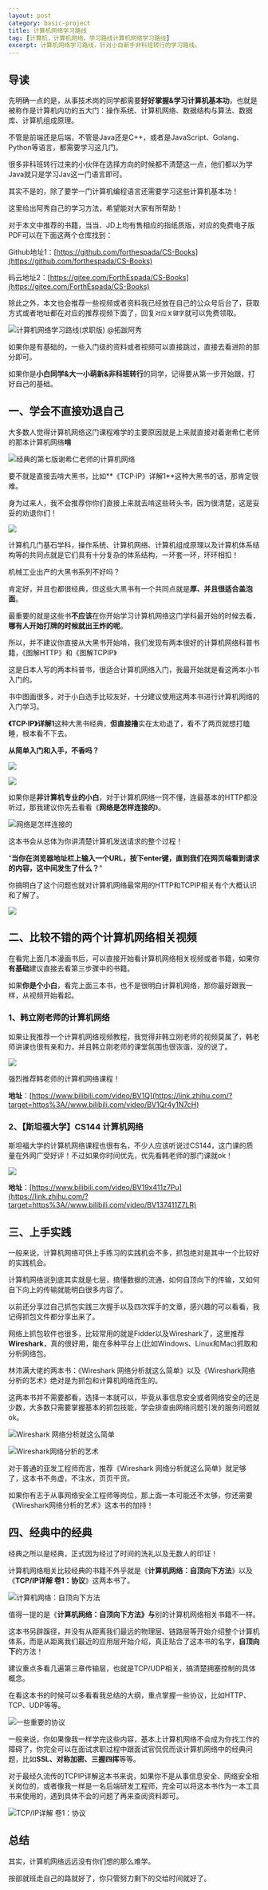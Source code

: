 ```yaml
---
layout: post
category: basic-project
title: 计算机网络学习路线
tag: [计算机，计算机网络，学习路线计算机网络学习路线]
excerpt: 计算机网络学习路线，针对小白新手非科班转行的学习路线。
---
```


## 导读

先明确一点的是，从事技术岗的同学都需要**好好掌握&学习计算机基本功**，也就是被称作是计算机内功的五大门：操作系统、计算机网络、数据结构与算法、数据库、计算机组成原理。

不管是前端还是后端，不管是Java还是C++，或者是JavaScript、Golang、Python等语言，都需要学习这几门。

很多非科班转行过来的小伙伴在选择方向的时候都不清楚这一点，他们都以为学Java就只是学习Jav这一门语言即可。

其实不是的，除了要学一门计算机编程语言还需要学习这些计算机基本功！

这里给出阿秀自己的学习方法，希望能对大家有所帮助！

对于本文中推荐的书籍，当当、JD上均有售相应的指纸质版，对应的免费电子版PDF可以在下面这两个仓库找到：

Github地址1：[https://github.com/forthespada/CS-Books](https://github.com/forthespada/CS-Books)

码云地址2：[https://gitee.com/ForthEspada/CS-Books](https://gitee.com/ForthEspada/CS-Books)

除此之外，本文也会推荐一些视频或者资料我已经放在自己的公众号后台了，获取方式或者地址都在对应的推荐视频下面了，回复`对应关键字`就可以免费领取。





![计算机网络学习路线(求职版) @拓跋阿秀](https://axiu-image-bed.oss-cn-shanghai.aliyuncs.com/img/202205070139878.png)

如果你是有基础的，一些入门级的资料或者视频可以直接跳过，直接去看进阶的部分即可。

如果你是**小白同学&大一小萌新&非科班转行**的同学，记得要从第一步开始跟，打好自己的基础。



## 一、学会不直接劝退自己

大多数人觉得计算机网络这门课程难学的主要原因就是上来就直接对着谢希仁老师的那本计算机网络**啃**

![经典的第七版谢希仁老师的计算机网络](https://axiu-image-bed.oss-cn-shanghai.aliyuncs.com/img/202205070139859.png)



要不就是直接去啃大黑书，比如**《TCP·IP》详解1**这种大黑书的话，那肯定很难。

身为过来人，我不会推荐你你们直接上来就去啃这些转头书，因为很清楚，这是妥妥的劝退你们！

![](https://axiu-image-bed.oss-cn-shanghai.aliyuncs.com/img/202205070139326.jpg)

计算机几门基石学科，操作系统、计算机网络、计算机组成原理以及计算机体系结构等的共同点就是它们具有十分复杂的体系结构，一环套一环，环环相扣！

机械工业出产的大黑书系列不好吗？

肯定好，并且也都很经典，但这些大黑书有一个共同点就是**厚、**并且**很适合盖泡面**。

最重要的就是这些书**不应该**在你开始学习计算机网络这门学科最开始的时候去看，**哪有人开始打牌的时候就出王炸的呢**。

所以，并不建议你直接从大黑书开始啃，我们发现有两本很好的计算机网络科普书籍，《图解HTTP》和《图解TCPIP》

这是日本人写的两本科普书，很适合计算机网络入门，我最开始就是看这两本小书入门的。

书中图画很多，对于小白选手比较友好，十分建议使用这两本书进行计算机网络的入门学习。

**《TCP·IP》详解1**这种大黑书经典，**但直接撸**实在太劝退了，看不了两页就想打瞌睡，根本看不下去。

**从简单入门和入手，不香吗？**

![](https://axiu-image-bed.oss-cn-shanghai.aliyuncs.com/img/202205070139504.jpg)

<img src="https://axiu-image-bed.oss-cn-shanghai.aliyuncs.com/img/202205070139503.jpg" />



如果你是**非计算机专业的小白**，对于计算机网络一窍不懂，连最基本的HTTP都没听过，那我建议你先去看看《**网络是怎样连接的**》。

![网络是怎样连接的](https://axiu-image-bed.oss-cn-shanghai.aliyuncs.com/img/202205070139548.png)

这本书会从总体为你讲清楚计算机发送请求的整个过程！

“**当你在浏览器地址栏上输入一个URL，按下enter键，直到我们在网页端看到请求的内容，这中间发生了什么？**“

你搞明白了这个问题也就对计算机网络最常用的HTTP和TCPIP相关有个大概认识和了解了。

![](https://axiu-image-bed.oss-cn-shanghai.aliyuncs.com/img/202205070139435.png)



## 二、比较不错的两个计算机网络相关视频

在看完上面几本漫画书后，可以直接开始看计算机网络相关视频或者书籍，如果你**有基础**建议直接去看第三步骤中的书籍。

如果**你是个小白**，看完上面三本书，也不是很明白计算机网络，那你最好跟我一样，从视频开始看起。

### 1、**韩立刚老师的计算机网络**

如果让我推荐一个计算机网络视频教程，我觉得非韩立刚老师的视频莫属了，韩老师讲课也很有亲和力，并且韩立刚老师的课堂氛围也很诙谐，没的说了。

![](https://axiu-image-bed.oss-cn-shanghai.aliyuncs.com/img/202205070139800.jpg)

强烈推荐韩老师的计算机网络课程！

**地址**：[https://www.bilibili.com/video/BV1Q](https://link.zhihu.com/?target=https%3A//www.bilibili.com/video/BV1Qr4y1N7cH)

### **2、【斯坦福大学】CS144 计算机网络**

斯坦福大学的计算机网络课程也很有名，不少人应该听说过CS144，这门课的质量在外网广受好评！不过如果你时间优先，优先看韩老师的那门课就ok！

![](https://axiu-image-bed.oss-cn-shanghai.aliyuncs.com/img/202205070139305.jpg)

**地址**：[https://www.bilibili.com/video/BV19x411z7Pu](https://link.zhihu.com/?target=https%3A//www.bilibili.com/video/BV137411Z7LR)





## 三、上手实践

一般来说，计算机网络可供上手练习的实践机会不多，抓包绝对是其中一个比较好的实践机会。

计算机网络说到底其实就是七层，搞懂数据的流通，如何自顶向下的传输，又如何自下向上的传输就能明白很多内容了。

以前还分享过自己抓包实践三次握手以及四次挥手的文章，感兴趣的可以看看，我记得抓包文件都分享出来了。

网络上抓包软件也很多，比较常用的就是Fidder以及Wireshark了，这里推荐**Wireshark**，真的很好用，能在多种平台上(比如Windows、Linux和Mac)抓取和分析网络包。

林沛满大佬的两本书：《Wireshark 网络分析就这么简单》以及《Wireshark网络分析的艺术》绝对是为抓包和计算机网络而生的。

这两本书并不需要都看，选择一本就可以，毕竟从事信息安全或者网络安全的还是少数，大多数只需要掌握基本的抓包技能，学会排查由网络问题引发的服务问题就ok。

![Wireshark 网络分析就这么简单](https://axiu-image-bed.oss-cn-shanghai.aliyuncs.com/img/202205070139134.png)



![Wireshark网络分析的艺术](https://axiu-image-bed.oss-cn-shanghai.aliyuncs.com/img/202205070139249.png)

对于普通的亚发工程师而言，推荐《Wireshark 网络分析就这么简单》就足够了，这本书不务虚，不注水，页页干货。

如果你有志于从事网络安全工程师等岗位，那上面一本可能还不太够，你还需要《Wireshark网络分析的艺术》这本书的加持！







## 四、经典中的经典

经典之所以是经典，正式因为经过了时间的洗礼以及无数人的印证！

计算机网络相关比较经典的书籍不外乎就是《**计算机网络：自顶向下方法**》以及《**TCP/IP详解 卷1：协议**》这两本书了。

![计算机网络：自顶向下方法](https://axiu-image-bed.oss-cn-shanghai.aliyuncs.com/img/202205070139123.png)

值得一提的是《**计算机网络：自顶向下方法》与**别的计算机网络相关书籍不一样。

这本书另辟蹊径，并没有从距离我们最远的物理层、链路层等开始介绍整个计算机体系，而是从距离我们最近的应用层开始介绍，真正贴合了这本书的名字，**自顶向下**的方法！

建议重点多看几遍第三章传输层，也就是TCP/UDP相关，搞清楚拥塞控制的具体概念。

在看这本书的时候可以多看看我总结的大纲，重点掌握一些协议，比如HTTP、TCP、UDP等等。

![一些重要的协议](https://axiu-image-bed.oss-cn-shanghai.aliyuncs.com/img/202205070139628.png)

一般来说，你如果像我一样学完这些内容，基本上计算机网络不会成为你找工作的障碍了，你完全可以在面试求职过程中跟面试官侃侃而谈计算机网络中的经典问题，比如**SSL、对称加密、三握四挥**等等。

对于最经久流传的TCPIP详解这本书来说，如果你不是从事信息安全、网络安全相关岗位的，或者像我一样是一名后端研发工程师，完全可以将这本书作为一本工具书来使用的，遇到具体不会的问题了再来查阅资料即可。

![TCP/IP详解 卷1：协议](https://axiu-image-bed.oss-cn-shanghai.aliyuncs.com/img/202205070139870.png)

## 总结

其实，计算机网络远远没有你们想的那么难学。

按部就班走自己的路就好了，你只管努力剩下的交给时间就好了。